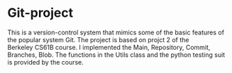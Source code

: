 # Git-project
 This is a version-control system that mimics some of the basic features of the popular system Git. The project is based on projct 2 of the Berkeley CS61B course. I implemented the Main, Repository, Commit, Branches, Blob. The functions in the Utils class and the python testing suit is provided by the course.
